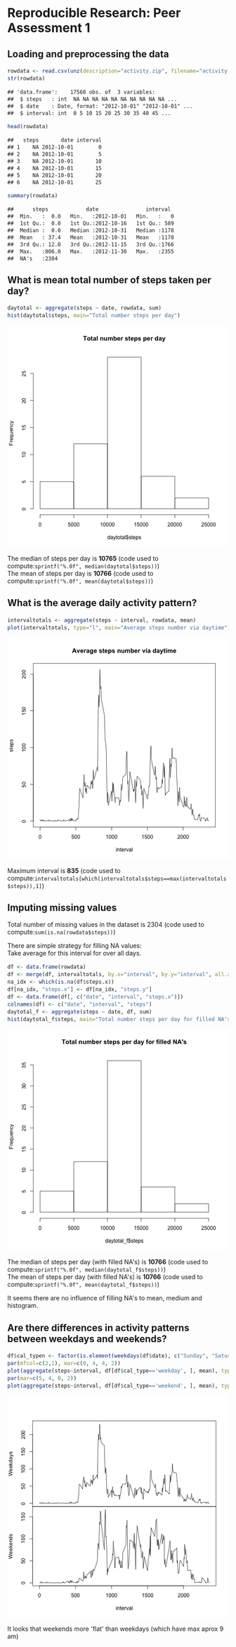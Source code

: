 # Reproducible Research: Peer Assessment 1


## Loading and preprocessing the data

```r
rowdata <- read.csv(unz(description="activity.zip", filename="activity.csv"), stringsAsFactors=F, colClasses=c(NA, "Date", NA))
str(rowdata)
```

```
## 'data.frame':	17568 obs. of  3 variables:
##  $ steps   : int  NA NA NA NA NA NA NA NA NA NA ...
##  $ date    : Date, format: "2012-10-01" "2012-10-01" ...
##  $ interval: int  0 5 10 15 20 25 30 35 40 45 ...
```

```r
head(rowdata)
```

```
##   steps       date interval
## 1    NA 2012-10-01        0
## 2    NA 2012-10-01        5
## 3    NA 2012-10-01       10
## 4    NA 2012-10-01       15
## 5    NA 2012-10-01       20
## 6    NA 2012-10-01       25
```

```r
summary(rowdata)
```

```
##      steps            date               interval   
##  Min.   :  0.0   Min.   :2012-10-01   Min.   :   0  
##  1st Qu.:  0.0   1st Qu.:2012-10-16   1st Qu.: 589  
##  Median :  0.0   Median :2012-10-31   Median :1178  
##  Mean   : 37.4   Mean   :2012-10-31   Mean   :1178  
##  3rd Qu.: 12.0   3rd Qu.:2012-11-15   3rd Qu.:1766  
##  Max.   :806.0   Max.   :2012-11-30   Max.   :2355  
##  NA's   :2304
```

## What is mean total number of steps taken per day?

```r
daytotal <- aggregate(steps ~ date, rowdata, sum)
hist(daytotal$steps, main="Total number steps per day")
```

![plot of chunk unnamed-chunk-2](figure/unnamed-chunk-2.png) 

The median of steps per day is  **10765** (code used to compute:`sprintf("%.0f", median(daytotal$steps))`)  
The mean of steps per day is    **10766** (code used to compute:`sprintf("%.0f", mean(daytotal$steps))`)  


## What is the average daily activity pattern?

```r
intervaltotals <- aggregate(steps ~ interval, rowdata, mean)
plot(intervaltotals, type="l", main="Average steps number via daytime")
```

![plot of chunk unnamed-chunk-3](figure/unnamed-chunk-3.png) 

Maximum interval is **835** (code used to compute:`intervaltotals[which(intervaltotals$steps==max(intervaltotals$steps)),1]`)


## Imputing missing values
Total number of missing values in the dataset is 2304 (code used to compute:`sum(is.na(rowdata$steps))`)

There are simple strategy for filling NA values:  
Take average for this interval for over all days.


```r
df <- data.frame(rowdata)
df <- merge(df, intervaltotals, by.x="interval", by.y="interval", all.x=T, all.y=F)
na_idx <- which(is.na(df$steps.x))
df[na_idx, "steps.x"] <- df[na_idx, "steps.y"]
df <- data.frame(df[, c("date", "interval", "steps.x")])
colnames(df) <- c("date", "interval", "steps")
daytotal_f <- aggregate(steps ~ date, df, sum)
hist(daytotal_f$steps, main="Total number steps per day for filled NA's")
```

![plot of chunk unnamed-chunk-4](figure/unnamed-chunk-4.png) 

The median of steps per day (with filled NA's) is  **10766** (code used to compute:`sprintf("%.0f", median(daytotal_f$steps))`)  
The mean of steps per day (with filled NA's) is    **10766** (code used to compute:`sprintf("%.0f", mean(daytotal_f$steps))`)  

It seems there are no influence of filling NA's to mean, medium and histogram.


## Are there differences in activity patterns between weekdays and weekends?

```r
df$cal_typen <- factor(is.element(weekdays(df$date), c("Sunday", "Saturday")), labels = c("weekday", "weekend"))
par(mfcol=c(2,1), mar=c(0, 4, 4, 2))
plot(aggregate(steps~interval, df[df$cal_type=='weekday', ], mean), type="l", xlab=NA, ylab="Weekdays", xaxt="n")
par(mar=c(5, 4, 0, 2))
plot(aggregate(steps~interval, df[df$cal_type=='weekend', ], mean), type="l", ylab="Weekends")
```

![plot of chunk unnamed-chunk-5](figure/unnamed-chunk-5.png) 

It looks that weekends more 'flat' than weekdays (which have max aprox 9 am)
